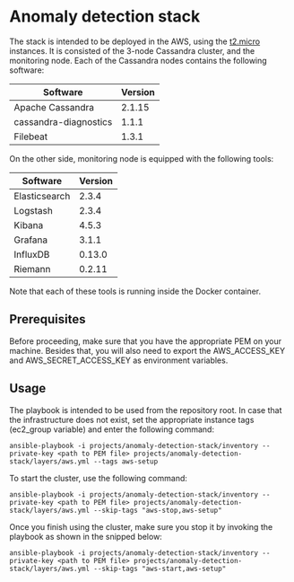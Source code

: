 # Anomaly detection stack

The stack is intended to be deployed in the AWS, using the [t2.micro][1] instances. It is consisted
of the 3-node Cassandra cluster, and the monitoring node. Each of the Cassandra nodes contains the
following software:

| Software              | Version |
|-----------------------|---------|
| Apache Cassandra      | 2.1.15  |
| cassandra-diagnostics | 1.1.1   |
| Filebeat              | 1.3.1   |

On the other side, monitoring node is equipped with the following tools:

| Software      | Version |
|---------------|---------|
| Elasticsearch | 2.3.4   |
| Logstash      | 2.3.4   |
| Kibana        | 4.5.3   |
| Grafana       | 3.1.1   |
| InfluxDB      | 0.13.0  |
| Riemann       | 0.2.11  |

Note that each of these tools is running inside the Docker container.

## Prerequisites

Before proceeding, make sure that you have the appropriate PEM on your machine. Besides that, you
will also need to export the AWS_ACCESS_KEY and AWS_SECRET_ACCESS_KEY as environment variables.

## Usage

The playbook is intended to be used from the repository root. In case that the infrastructure does
not exist, set the appropriate instance tags (ec2_group variable) and enter the following command:

```
ansible-playbook -i projects/anomaly-detection-stack/inventory --private-key <path to PEM file> projects/anomaly-detection-stack/layers/aws.yml --tags aws-setup
```

To start the cluster, use the following command:

```
ansible-playbook -i projects/anomaly-detection-stack/inventory --private-key <path to PEM file> projects/anomaly-detection-stack/layers/aws.yml --skip-tags "aws-stop,aws-setup"
```

Once you finish using the cluster, make sure you stop it by invoking the playbook as shown in the
snipped below:

```
ansible-playbook -i projects/anomaly-detection-stack/inventory --private-key <path to PEM file> projects/anomaly-detection-stack/layers/aws.yml --skip-tags "aws-start,aws-setup"
```

[1]: https://aws.amazon.com/ec2/instance-types/
